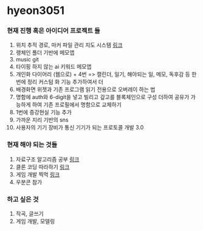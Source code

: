 # hyeon3051

### 현재 진행 혹은 아이디어 프로젝트 들 
  1. 위치 추적 경로, 마커 파일 관리 지도 시스템 [링크](https://github.com/hyeon3051/mappingIt_02)
  2. 랭체인 폴더 기반에 메모앱
  3. music git
  4. 타이핑 하지 않는 ai 키워드 메모앱
  5. 개인화 다이어리 (웹으로) + 4번 => 캘린더, 일기, 해야되는 일, 메모, 독후감 등 한 번에 정리 커스텀 화 기능 추가하여서 더 
  6. 배경화면 위젯과 기존 프로그램 읽기 전용으로 오버레이 하는 법
  7. 명함에 auth와 6-digit을 넣고 빌리고 갚고를 블록체인으로 구성 더하여 공유가 가능하게 하여 기존 프로필에서 명함으로 교체하기
  8. 1번에 증강현실 기능 추가
  9. 가까운 지리 기반의 sns
  10. 사용자의 기기 장비가 통신 기기가 되는 프로토콜 개발 3.0
### 현재 해야 되는 것들
  1. 자료구조 알고리즘 공부 [링크](https://ebook-product.kyobobook.co.kr/dig/epd/ebook/E000005568012)
  2. 클론 코딩 따라하기 [링크](https://www.youtube.com/@codewithantonio/playlists)
  3. 게임 개발 찍먹 [링크](https://www.udemy.com/course/retr0-unity/)
  4. 우분콘 참가
### 하고 싶은 것 
  1. 작곡, 글쓰기
  2. 게임 개발, 모델링
